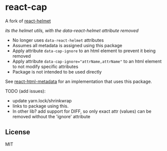 # react-cap

A fork of [react-helmet](https://github.com/nfl/react-helmet)

_its the helmet utils, with the data-react-helmet attribute removed_

  * No longer uses `data-react-helmet` attributes
  * Assumes all metadata is assigned using this package
  * Apply attribute `data-cap-ignore` to an html element to prevent it being removed
  * Apply attribute `data-cap-ignore="attrName,attrName"` to an html element to not modify specific attributes
  * Package is not intended to be used directly

See [react-html-metadata](https://github.com/adam-26/react-html-metadata) for an implementation that uses this package.

TODO (add issues):
 - update yarn.lock/shrinkwrap
 - links to package using this.
 - In other lib? add support for DIFF, so only exact attr (values) can be removed without the 'ignore' attribute

## License
MIT
